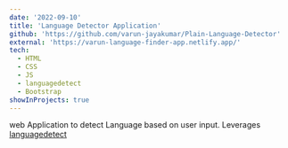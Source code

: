 ```yaml
---
date: '2022-09-10'
title: 'Language Detector Application'
github: 'https://github.com/varun-jayakumar/Plain-Language-Detector'
external: 'https://varun-language-finder-app.netlify.app/'
tech:
  - HTML
  - CSS
  - JS
  - languagedetect
  - Bootstrap
showInProjects: true
---
```


web Application to detect Language based on user input. Leverages [languagedetect](https://www.npmjs.com/package/languagedetect)
